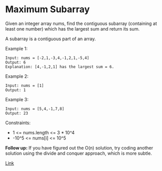 # Maximum Subarray #

Given an integer array nums, find the contiguous subarray (containing at least one number) which has the largest sum and return its sum.

A subarray is a contiguous part of an array.

Example 1:
```
Input: nums = [-2,1,-3,4,-1,2,1,-5,4]
Output: 6
Explanation: [4,-1,2,1] has the largest sum = 6.
```

Example 2:
```
Input: nums = [1]
Output: 1
```

Example 3:
```
Input: nums = [5,4,-1,7,8]
Output: 23
```
Constraints:

- 1 <= nums.length <= 3 * 10^4
- -10^5 <= nums[i] <= 10^5


**Follow up:** If you have figured out the O(n) solution, try coding another solution using the divide and conquer approach, which is more subtle.

[Link](https://leetcode.com/problems/maximum-subarray/)